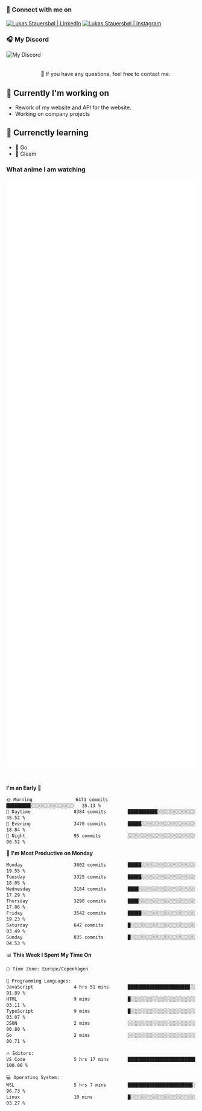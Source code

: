 ### 🔗 Connect with me on
<a href="https://www.instagram.com/lukas_stauersbol" target="_blank"><img align="center" src="https://raw.githubusercontent.com/stauersbol/stauersbol/main/images/instagram.svg" alt="Lukas Stauersbøl | LinkedIn" width="30px"/></a>
<a href="https://www.linkedin.com/in/lukas-stauersbol/" target="_blank"><img align="center" src="https://raw.githubusercontent.com/stauersbol/stauersbol/main/images/linkedin.svg" alt="Lukas Stauersbøl | Instagram" width="30px"/></a>

<p align="center">
 <h3>🎧 My Discord</h3>
 <img align="left" height="55px" src="https://discord.c99.nl/widget/theme-2/147806323323568128.png" alt="My Discord" />
</p>

<br/>
<br/>
<br/>
💬 If you have any questions, feel free to contact me.

## 🔭 Currently I'm working on
- Rework of my website and API for the website.
- Working on company projects
 
## 🌱 Currenctly learning
- 💙 Go
- 💜 Gleam

### What anime I am watching
<a href="https://anilist.co/user/slashiy/" align="center"><img align="center" width="500px" src="metrics.plugin.personal.anilist.svg" /></a>

<br/>

<!--START_SECTION:waka-->
**I'm an Early 🐤** 

```text
🌞 Morning                6471 commits        █████████░░░░░░░░░░░░░░░░   35.13 % 
🌆 Daytime                8384 commits        ███████████░░░░░░░░░░░░░░   45.52 % 
🌃 Evening                3470 commits        █████░░░░░░░░░░░░░░░░░░░░   18.84 % 
🌙 Night                  95 commits          ░░░░░░░░░░░░░░░░░░░░░░░░░   00.52 % 
```
📅 **I'm Most Productive on Monday** 

```text
Monday                   3602 commits        █████░░░░░░░░░░░░░░░░░░░░   19.55 % 
Tuesday                  3325 commits        █████░░░░░░░░░░░░░░░░░░░░   18.05 % 
Wednesday                3184 commits        ████░░░░░░░░░░░░░░░░░░░░░   17.29 % 
Thursday                 3290 commits        ████░░░░░░░░░░░░░░░░░░░░░   17.86 % 
Friday                   3542 commits        █████░░░░░░░░░░░░░░░░░░░░   19.23 % 
Saturday                 642 commits         █░░░░░░░░░░░░░░░░░░░░░░░░   03.49 % 
Sunday                   835 commits         █░░░░░░░░░░░░░░░░░░░░░░░░   04.53 % 
```


📊 **This Week I Spent My Time On** 

```text
🕑︎ Time Zone: Europe/Copenhagen

💬 Programming Languages: 
JavaScript               4 hrs 51 mins       ███████████████████████░░   91.89 % 
HTML                     9 mins              █░░░░░░░░░░░░░░░░░░░░░░░░   03.11 % 
TypeScript               9 mins              █░░░░░░░░░░░░░░░░░░░░░░░░   03.07 % 
JSON                     2 mins              ░░░░░░░░░░░░░░░░░░░░░░░░░   00.80 % 
Go                       2 mins              ░░░░░░░░░░░░░░░░░░░░░░░░░   00.71 % 

🔥 Editors: 
VS Code                  5 hrs 17 mins       █████████████████████████   100.00 % 

💻 Operating System: 
WSL                      5 hrs 7 mins        ████████████████████████░   96.73 % 
Linux                    10 mins             █░░░░░░░░░░░░░░░░░░░░░░░░   03.27 % 
```


<!--END_SECTION:waka-->
